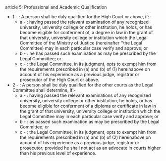 article 5: Professional and Academic Qualification

<ul>
			<li>1 - : A person shall be duly qualified for the High Court or above, if:-<ul>
						<li>a - : having passed the relevant examination of any recognized university, university college or other institution, he holds, or has become eligible for conferment of, a degree in law in the grant of that university, university college or institution which the Legal Committee of the Ministry of Justice (hereinafter &#39;&#39;the Legal Committee) may in each particular case verify and approve; or<ul>
						</ul></li>						<li>b - : he has passed such examination as may be prescribed by the Legal Committee; or<ul>
						</ul></li>						<li>c - : the Legal Committee, in its judgment, opts to exempt him from the requirements prescribed in (a) and (b) of (1) hereinabove on account of his experience as a previous judge, registrar or prosecutor of the High Court or above.<ul>
						</ul></li>			</ul></li>			<li>2 - : A person shall be duly qualified for the other courts as the Legal Committee shall determine, if:-<ul>
						<li>a - : having passed the relevant examinations of any recognized university, university college or other institution, he holds, or has become eligible for conferment of a diploma or certificate in law in the grant of that university, university college or institution which the Legal Committee may in each particular case verify and approve; or<ul>
						</ul></li>						<li>b - : as passed such examination as may be prescribed by the Legal Committee; or<ul>
						</ul></li>						<li>c - : the Legal Committee, in its judgment, opts to exempt him from the requirements prescribed in (a) and (b) of (2) hereinabove on account of his experience as a previous judge, registrar or prosecutor; provided he shall not act as an advocate in courts higher than his previous level of experience.<ul>
						</ul></li>			</ul></li></ul>